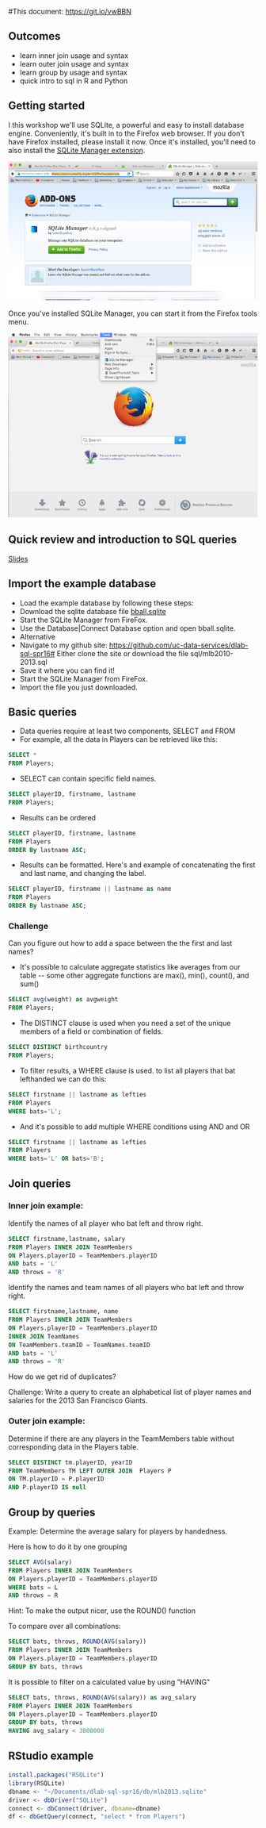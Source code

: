 

#This document: https://git.io/vwBBN
## Outcomes
* learn inner join usage and syntax
* learn outer join usage and syntax
* learn group by usage and syntax
* quick intro to sql in R and Python

## Getting started
I this workshop we'll use SQLite, a powerful and easy to install database engine. Conveniently, it's built in to the Firefox web browser. If you don't have Firefox installed, please install it now. Once it's installed, you'll need to also install the [SQLite Manager extension](https://addons.mozilla.org/en-US/firefox/addon/sqlite-manager/).

![install sqlite](images/install_sqlite.png)

Once you've installed SQLite Manager, you can start it from the Firefox tools menu.

![tools menu](images/tools_menu.png)

## Quick review and introduction to SQL queries
[Slides](https://docs.google.com/presentation/d/1RRZoSelHpEGcKapa6E2MAn3NHXVlrbMMbimb2lW8UkA/edit?usp=sharing)

## Import the example database
* Load the example database by following these steps:
 * Download the sqlite database file [bball.sqlite](https://berkeley.box.com/s/xp4bhbkebhhaf74z09540bpzjrgfht2a)
 * Start the SQLite Manager from FireFox.
 * Use the Database|Connect Database option and open bball.sqlite.
* Alternative 
 * Navigate to my github site: https://github.com/uc-data-services/dlab-sql-spr16# Either clone the site or download the file sql/mlb2010-2013.sql
 * Save it where you can find it!
 * Start the SQLite Manager from FireFox.
 * Import the file you just downloaded.
## Basic queries
* Data queries require at least two components, SELECT and FROM
* For example, all the data in Players can be retrieved like this:
```sql
SELECT * 
FROM Players;
```
* SELECT can contain specific field names.

```sql
SELECT playerID, firstname, lastname
FROM Players;
```
* Results can be ordered

```sql
SELECT playerID, firstname, lastname
FROM Players
ORDER By lastname ASC;
```

* Results can be formatted. Here's and example of concatenating the first and last name, and changing the label.

```sql
SELECT playerID, firstname || lastname as name
FROM Players
ORDER By lastname ASC;
```
### Challenge
Can you figure out how to add a space between the the first and last names?

* It's possible to calculate aggregate statistics like averages from our table -- some other aggregate functions are max(), min(), count(), and sum()

```sql
SELECT avg(weight) as avgweight
FROM Players;
```

* The DISTINCT clause is used when you need a set of the unique members of a field or combination of fields.

```sql
SELECT DISTINCT birthcountry
FROM Players;
```
* To filter results, a WHERE clause is used. to list all players that bat lefthanded we can do this:

```sql
SELECT firstname || lastname as lefties
FROM Players
WHERE bats='L';
```
* And it's possible to add multiple WHERE conditions using AND and OR
```sql
SELECT firstname || lastname as lefties
FROM Players
WHERE bats='L' OR bats='B';
```


## Join queries
### Inner join example:

Identify the names of all player who bat left and throw right.

```sql
SELECT firstname,lastname, salary
FROM Players INNER JOIN TeamMembers
ON Players.playerID = TeamMembers.playerID
AND bats = 'L'
AND throws = 'R'
```

Identify the names and team names of all players who bat left and throw right.

```sql
SELECT firstname,lastname, name
FROM Players INNER JOIN TeamMembers
ON Players.playerID = TeamMembers.playerID
INNER JOIN TeamNames
ON TeamMembers.teamID = TeamNames.teamID
AND bats = 'L'
AND throws = 'R'
```
How do we get rid of duplicates?

Challenge:
Write a query to create an alphabetical list of player names and salaries for the 2013 San Francisco Giants.

### Outer join example:
Determine if there are any players in the TeamMembers table without corresponding data in the Players table.

```sql
SELECT DISTINCT tm.playerID, yearID
FROM TeamMembers TM LEFT OUTER JOIN  Players P
ON TM.playerID = P.playerID
AND P.playerID IS null
```

## Group by queries
Example:
Determine the average salary for players by handedness.

Here is how to do it by one grouping

```sql
SELECT AVG(salary)
FROM Players INNER JOIN TeamMembers
ON Players.playerID = TeamMembers.playerID
WHERE bats = L
AND throws = R
```

Hint: To make the output nicer, use the ROUND() function

To compare over all combinations:
```sql 
SELECT bats, throws, ROUND(AVG(salary))
FROM Players INNER JOIN TeamMembers
ON Players.playerID = TeamMembers.playerID
GROUP BY bats, throws
```

It is possible to filter on a calculated value by using "HAVING"

```sql 
SELECT bats, throws, ROUND(AVG(salary)) as avg_salary
FROM Players INNER JOIN TeamMembers
ON Players.playerID = TeamMembers.playerID
GROUP BY bats, throws
HAVING avg_salary < 3000000
```

## RStudio example

```R
install.packages("RSQLite")
library(RSQLite)
dbname <- "~/Documents/dlab-sql-spr16/db/mlb2013.sqlite"
driver <- dbDriver("SQLite")
connect <- dbConnect(driver, dbname=dbname)
df <- dbGetQuery(connect, "select * from Players")
```


